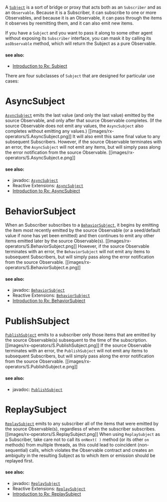 A <a href="http://netflix.github.io/RxJava/javadoc/rx/subjects/Subject.html">`Subject`</a> is a sort of bridge or proxy that acts both as an `Subscriber` and as an `Observable`. Because it is a Subscriber, it can subscribe to one or more Observables, and because it is an Observable, it can pass through the items it observes by reemitting them, and it can also emit new items.

If you have a `Subject` and you want to pass it along to some other agent without exposing its `Subscriber` interface, you can mask it by calling its `asObservable` method, which will return the Subject as a pure Observable.

#### see also:
* <a href="http://www.introtorx.com/Content/v1.0.10621.0/02_KeyTypes.html#Subject">Introduction to Rx: Subject</a>

There are four subclasses of ``Subject`` that are designed for particular use cases:
# AsyncSubject
<a href="http://netflix.github.io/RxJava/javadoc/rx/subjects/AsyncSubject.html">`AsyncSubject`</a> emits the last value (and only the last value) emitted by the source Observable, and only after that source Observable completes. (If the source Observable does not emit any values, the `AsyncSubject` also completes without emitting any values.)
[[images/rx-operators/S.AsyncSubject.png]]
It will also emit this same final value to any subsequent Subscribers. However, if the source Observable terminates with an error, the `AsyncSubject` will not emit any items, but will simply pass along the error notification from the source Observable.
[[images/rx-operators/S.AsyncSubject.e.png]]

#### see also:
* javadoc: <a href="http://netflix.github.io/RxJava/javadoc/rx/subjects/AsyncSubject.html">`AsyncSubject`</a>
* Reactive Extensions: <a href="http://msdn.microsoft.com/en-us/library/hh229363(v=vs.103).aspx">`AsyncSubject`</a>
* <a href="http://www.introtorx.com/Content/v1.0.10621.0/02_KeyTypes.html#AsyncSubject">Introduction to Rx: AsyncSubject</a>

# BehaviorSubject
When an Subscriber subscribes to a <a href="http://netflix.github.io/RxJava/javadoc/rx/subjects/BehaviorSubject.html">`BehaviorSubject`</a>, it begins by emitting the item most recently emitted by the source Observable (or a seed/default value if none has yet been emitted) and then continues to emit any other items emitted later by the source Observable(s).
[[images/rx-operators/S.BehaviorSubject.png]]
However, if the source Observable terminates with an error, the `BehaviorSubject` will not emit any items to subsequent Subscribers, but will simply pass along the error notification from the source Observable.
[[images/rx-operators/S.BehaviorSubject.e.png]]

#### see also:
* javadoc: <a href="http://netflix.github.io/RxJava/javadoc/rx/subjects/BehaviorSubject.html">`BehaviorSubject`</a>
* Reactive Extensions: <a href="http://msdn.microsoft.com/en-us/library/hh211949(v=vs.103).aspx">`BehaviorSubject`</a>
* <a href="http://www.introtorx.com/Content/v1.0.10621.0/02_KeyTypes.html#BehaviorSubject">Introduction to Rx: BehaviorSubject</a>

# PublishSubject
<a href="http://netflix.github.io/RxJava/javadoc/rx/subjects/PublishSubject.html">``PublishSubject``</a> emits to a subscriber only those items that are emitted by the source Observable(s) subsequent to the time of the subscription.
[[images/rx-operators/S.PublishSubject.png]]
If the source Observable terminates with an error, the `PublishSubject` will not emit any items to subsequent Subscribers, but will simply pass along the error notification from the source Observable.
[[images/rx-operators/S.PublishSubject.e.png]]

#### see also:
* javadoc: <a href="http://netflix.github.io/RxJava/javadoc/rx/subjects/PublishSubject.html">`PublishSubject`</a>


# ReplaySubject
<a href="http://netflix.github.io/RxJava/javadoc/rx/subjects/ReplaySubject.html">``ReplaySubject``</a> emits to any subscriber all of the items that were emitted by the source Observable(s), regardless of when the subscriber subscribes.
[[images/rx-operators/S.ReplaySubject.png]]
When using ``ReplaySubject`` as a Subscriber, take care not to call its ``onNext( )`` method (or its other ``on`` methods) from multiple threads, as this could lead to coincident (non-sequential) calls, which violates the Observable contract and creates an ambiguity in the resulting Subject as to which item or emission should be replayed first.

#### see also:
* javadoc: <a href="http://netflix.github.io/RxJava/javadoc/rx/subjects/ReplaySubject.html">`ReplaySubject`</a>
* Reactive Extensions: <a href="http://msdn.microsoft.com/en-us/library/hh211810(v=vs.103).aspx">`ReplaySubject`</a>
* <a href="http://www.introtorx.com/Content/v1.0.10621.0/02_KeyTypes.html#ReplaySubject">Introduction to Rx: ReplaySubject</a>